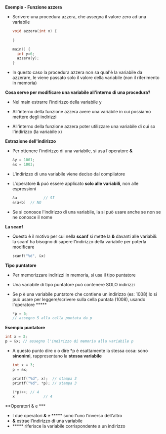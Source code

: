 **Esempio - Funzione azzera**

- Scrivere una procedura azzera, che assegna il valore zero ad una variabile

  ```c
  void azzera(int x) {
  	
  }
  
  main() {
  	int y=6;
  	azzera(y);
  }
  ```

- In questo caso la procedura azzera non sa qual'è la variabile da azzerare, le viene passato solo il valore della variabile (non il riferimento in memoria)



**Cosa serve per modificare una variabile all'interno di una procedura?**

- Nel main estrarre l'indirizzo della variabile y

- All'interno della funzione azzera avere una variabile in cui possiamo mettere degli indirizzi

- All'interno della funzione azzera poter utilizzare una variabile di cui so l'indirizzo (la variabile x)



**Estrazione dell'indirizzo**

- Per ottenere l'indirizzo di una variabile, si usa l'operatore **&**

  ```c
  &y = 1001;
  &x = 1003;
  ```

- L'indirizzo di una variabile viene deciso dal compilatore

- L'operatore **&** può essere applicato **solo alle variabili**, non alle espressioni

  ```c
  &a 			// SI
  &(a+b)  // NO
  ```

- Se si conosce l'indirizzo di una variabile, la si può usare anche se non se ne conosce il nome



**La scanf**

- Questo è il motivo per cui nella **scanf** si mette la **&** davanti alle variabili: la scanf ha bisogno di sapere l'indirizzo della variabile per poterla modificare

  ```c
  scanf("%d", &x)
  ```



**Tipo puntatore**

- Per memorizzare indirizzi in memoria, si usa il tipo puntatore

- Una variabile di tipo puntatore può contenere SOLO indirizzi

- Se p è una variabile puntatore che contiene un indirizzo (es: 1008) lo si può usare per leggere/scrivere sulla cella puntata (1008), usando l'operatore *****

  ```c
  *p = 5;
  // assegno 5 alla cella puntata da p
  ```



**Esempio puntatore**

```c
int x = 3;
p = &x; // assegno l'indirizzo di memoria alla variabile p
```

- A questo punto dire x o dire *p è esattamente la stessa cosa: sono **sinonimi**, rappresentano la **stessa variabile**

  ```c
  int x = 3;
  p = &x;
  
  printf("%d", x);  // stampa 3
  printf("%d", *p); // stampa 3
  
  (*p)++; // 4
  x				// 4
  ```

  

**Operatori & e ***

- I due operatori **&** e ***** sono l'uno l'inverso dell'altro
- **&** estrae l'indirizzo di una variabile
- ***** riferisce la variabile corrispondente a un indirizzo
